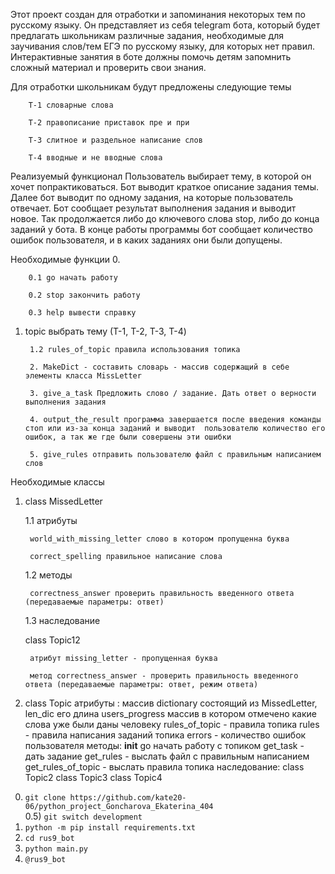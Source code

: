 Этот проект создан для отработки и запоминания некоторых тем по русскому языку. Он представляет из себя telegram бота, который будет предлагать школьникам различные задания, необходимые для заучивания слов/тем ЕГЭ по русскому языку, для которых нет правил. Интерактивные занятия в боте должны помочь детям запомнить сложный материал и проверить свои знания.

Для отработки школьникам будут предложены следующие темы

        Т-1 словарные слова

        Т-2 правописание приставок пре и при

        Т-3 слитное и раздельное написание слов

        Т-4 вводные и не вводные слова

Реализуемый функционал
Пользователь выбирает тему, в которой он хочет попрактиковаться. Бот выводит краткое описание задания темы. Далее бот выводит по одному задания, на которые пользователь отвечает. Бот сообщает результат выполнения задания и выводит новое. Так продолжается либо до ключевого слова stop, либо до конца заданий у бота.
В конце работы программы бот сообщает количество ошибок пользователя, и в каких заданиях они были допущены.

Необходимые функции
0. 

        0.1 go начать работу
    
        0.2 stop закончить работу
    
        0.3 help вывести справку
    
1. topic выбрать тему (Т-1, T-2, T-3, T-4)

        1.2 rules_of_topic правила использования топика

        2. MakeDict - составить словарь - массив содержащий в себе элементы класса MissLetter

        3. give_a_task Предложить слово / задание. Дать ответ о верности выполнения задания

        4. output_the_result программа завершается после введения команды стоп или из-за конца заданий и выводит  пользователю количество его ошибок, а так же где были совершены эти ошибки

        5. give_rules отправить пользователю файл с правильным написанием слов

Необходимые классы

1. class MissedLetter

    1.1 атрибуты
    
        world_with_missing_letter слово в котором пропущенна буква
        
        correct_spelling правильное написание слова
        
    1.2 методы
    
        correctness_answer проверить правильность введенного ответа (передаваемые параметры: ответ)
        
    1.3 наследование
    
    class Topic12
    
        атрибут missing_letter - пропущенная буква
        
        метод correctness_answer - проверить правильность введенного ответа (передаваемые параметры: ответ, режим ответа)

2. class Topic
    атрибуты : 
        массив dictionary состоящий из MissedLetter, 
        len_dic его длина
        users_progress массив в котором отмечено какие слова уже были даны человеку
        rules_of_topic - правила топика
        rules - правила написания заданий топика
        errors - количество ошибок пользователя
    методы:
        __init__
        go начать работу с топиком
        get_task - дать задание
        get_rules - выслать файл с правильным написанием
        get_rules_of_topic - выслать правила топика
    наследование:
        class Topic2
        class Topic3
        class Topic4
0) `git clone https://github.com/kate20-06/python_project_Goncharova_Ekaterina_404` <br>
0.5) `git switch development` <br>
1) `python -m pip install requirements.txt` <br>
2) `cd rus9_bot` <br>
3) `python main.py` <br>
4) `@rus9_bot`